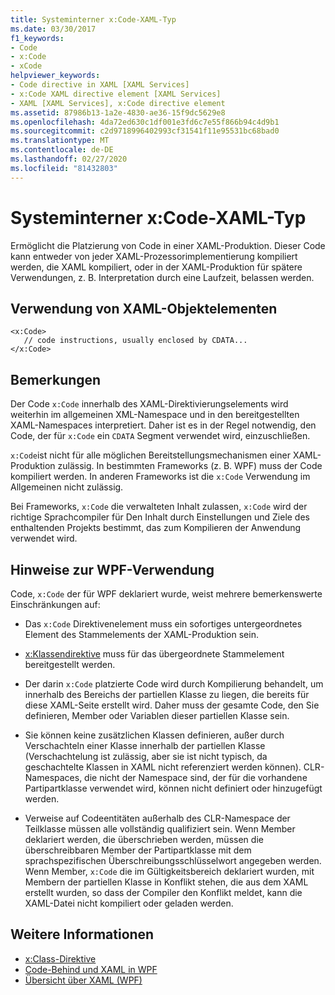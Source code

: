 ```yaml
---
title: Systeminterner x:Code-XAML-Typ
ms.date: 03/30/2017
f1_keywords:
- Code
- x:Code
- xCode
helpviewer_keywords:
- Code directive in XAML [XAML Services]
- x:Code XAML directive element [XAML Services]
- XAML [XAML Services], x:Code directive element
ms.assetid: 87986b13-1a2e-4830-ae36-15f9dc5629e8
ms.openlocfilehash: 4da72ed630c1df001e3fd6c7e55f866b94c4d9b1
ms.sourcegitcommit: c2d9718996402993cf31541f11e95531bc68bad0
ms.translationtype: MT
ms.contentlocale: de-DE
ms.lasthandoff: 02/27/2020
ms.locfileid: "81432803"
---
```

# <a name="xcode-intrinsic-xaml-type"></a>Systeminterner x:Code-XAML-Typ
Ermöglicht die Platzierung von Code in einer XAML-Produktion. Dieser Code kann entweder von jeder XAML-Prozessorimplementierung kompiliert werden, die XAML kompiliert, oder in der XAML-Produktion für spätere Verwendungen, z. B. Interpretation durch eine Laufzeit, belassen werden.

## <a name="xaml-object-element-usage"></a>Verwendung von XAML-Objektelementen

```xaml
<x:Code>
   // code instructions, usually enclosed by CDATA...
</x:Code>
```

## <a name="remarks"></a>Bemerkungen

Der Code `x:Code` innerhalb des XAML-Direktivierungselements wird weiterhin im allgemeinen XML-Namespace und in den bereitgestellten XAML-Namespaces interpretiert. Daher ist es in der Regel notwendig, den Code, der für `x:Code` ein `CDATA` Segment verwendet wird, einzuschließen.

`x:Code`ist nicht für alle möglichen Bereitstellungsmechanismen einer XAML-Produktion zulässig. In bestimmten Frameworks (z. B. WPF) muss der Code kompiliert werden. In anderen Frameworks ist die `x:Code` Verwendung im Allgemeinen nicht zulässig.

Bei Frameworks, `x:Code` die verwalteten Inhalt zulassen, `x:Code` wird der richtige Sprachcompiler für Den Inhalt durch Einstellungen und Ziele des enthaltenden Projekts bestimmt, das zum Kompilieren der Anwendung verwendet wird.

## <a name="wpf-usage-notes"></a>Hinweise zur WPF-Verwendung

Code, `x:Code` der für WPF deklariert wurde, weist mehrere bemerkenswerte Einschränkungen auf:

- Das `x:Code` Direktivenelement muss ein sofortiges untergeordnetes Element des Stammelements der XAML-Produktion sein.

- [x:Klassendirektive](xclass-directive.md) muss für das übergeordnete Stammelement bereitgestellt werden.

- Der darin `x:Code` platzierte Code wird durch Kompilierung behandelt, um innerhalb des Bereichs der partiellen Klasse zu liegen, die bereits für diese XAML-Seite erstellt wird. Daher muss der gesamte Code, den Sie definieren, Member oder Variablen dieser partiellen Klasse sein.

- Sie können keine zusätzlichen Klassen definieren, außer durch Verschachteln einer Klasse innerhalb der partiellen Klasse (Verschachtelung ist zulässig, aber sie ist nicht typisch, da geschachtelte Klassen in XAML nicht referenziert werden können). CLR-Namespaces, die nicht der Namespace sind, der für die vorhandene Partipartklasse verwendet wird, können nicht definiert oder hinzugefügt werden.

- Verweise auf Codeentitäten außerhalb des CLR-Namespace der Teilklasse müssen alle vollständig qualifiziert sein. Wenn Member deklariert werden, die überschrieben werden, müssen die überschreibbaren Member der Partipartklasse mit dem sprachspezifischen Überschreibungsschlüsselwort angegeben werden. Wenn Member, `x:Code` die im Gültigkeitsbereich deklariert wurden, mit Membern der partiellen Klasse in Konflikt stehen, die aus dem XAML erstellt wurden, so dass der Compiler den Konflikt meldet, kann die XAML-Datei nicht kompiliert oder geladen werden.

## <a name="see-also"></a>Weitere Informationen

- [x:Class-Direktive](xclass-directive.md)
- [Code-Behind und XAML in WPF](../../framework/wpf/advanced/code-behind-and-xaml-in-wpf.md)
- [Übersicht über XAML (WPF)](../fundamentals/xaml.md)
